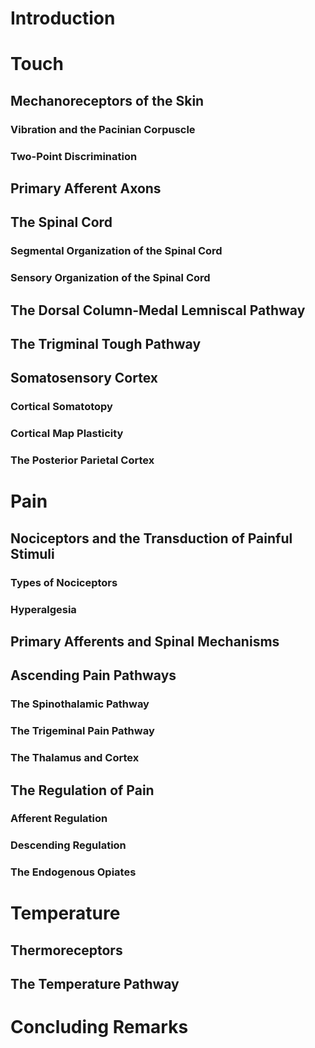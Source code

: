 # Introduction

# Touch

## Mechanoreceptors of the Skin

### Vibration and the Pacinian Corpuscle
### Two-Point Discrimination
## Primary Afferent Axons
## The Spinal Cord
### Segmental Organization of the Spinal Cord
### Sensory Organization of the Spinal Cord
## The Dorsal Column-Medal Lemniscal Pathway
## The Trigminal Tough Pathway
## Somatosensory Cortex
### Cortical Somatotopy
### Cortical Map Plasticity
### The Posterior Parietal Cortex
# Pain

## Nociceptors and the Transduction of Painful Stimuli
### Types of Nociceptors
### Hyperalgesia
## Primary Afferents and Spinal Mechanisms
## Ascending Pain Pathways
### The Spinothalamic Pathway
### The Trigeminal Pain Pathway
### The Thalamus and Cortex
## The Regulation of Pain
### Afferent Regulation
### Descending Regulation
###  The Endogenous Opiates
# Temperature

## Thermoreceptors

## The Temperature Pathway

# Concluding Remarks